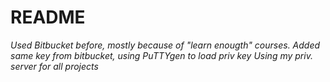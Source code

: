 # README #
*Used  Bitbucket before, mostly because of "learn enougth" courses.
Added same key from bitbucket, using PuTTYgen to load priv key*
_Using my priv. server for all projects_
